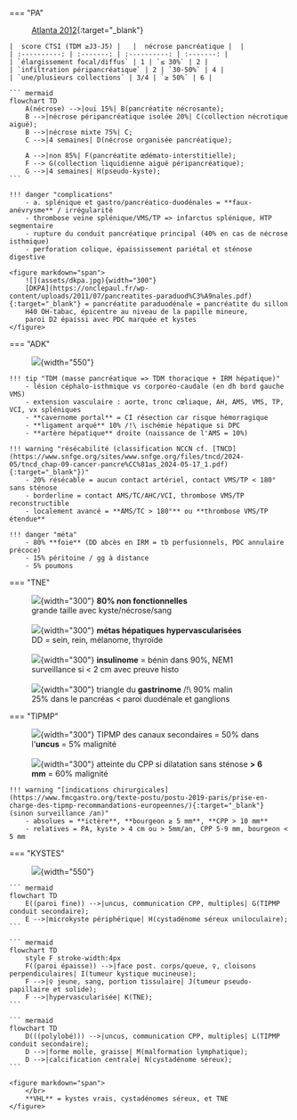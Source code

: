 === "PA"
    <figure markdown="span">
        [Atlanta 2012](https://onclepaul.net/wp-content/uploads/2011/07/pancr%C3%A9atites-Atlanta-r%C3%A9vis%C3%A9-2012FILEminimizer.pdf){:target="_blank"}  
    </figure>

    |  score CTSI (TDM ≥J3-J5) |   |  nécrose pancréatique |  | 
    | :----------: | :-------: | :----------: | :-------: |
    | `élargissement focal/diffus` | 1 | `≤ 30%` | 2 |
    | `infiltration péripancréatique` | 2 | `30-50%` | 4 |
    | `une/plusieurs collections` | 3/4 | `≥ 50%` | 6 |

    ``` mermaid
    flowchart TD
        A(nécrose) -->|oui 15%| B(pancréatite nécrosante);
        B -->|nécrose péripancréatique isolée 20%| C(collection nécrotique aiguë);
        B -->|nécrose mixte 75%| C;
        C -->|4 semaines| D(nécrose organisée pancréatique);

        A -->|non 85%| F(pancréatite œdémato-interstitielle);
        F --> G(collection liquidienne aiguë péripancréatique);
        G -->|4 semaines| H(pseudo-kyste);
    ```

    !!! danger "complications"
        - a. splénique et gastro/pancréatico-duodénales = **faux-anévrysme** / irrégularité
        - thrombose veine splénique/VMS/TP => infarctus splénique, HTP segmentaire
        - rupture du conduit pancréatique principal (40% en cas de nécrose isthmique)
        - perforation colique, épaississement pariétal et sténose digestive

    <figure markdown="span">
        ![](assets/dkpa.jpg){width="300"}
        [DKPA](https://onclepaul.fr/wp-content/uploads/2011/07/pancreatites-paraduod%C3%A9nales.pdf){:target="_blank"} = pancréatite paraduodénale = pancréatite du sillon  
        H40 OH-tabac, épicentre au niveau de la papille mineure,  
        paroi D2 épaissi avec PDC marquée et kystes
    </figure>


=== "ADK"
    <figure markdown="span">
        ![](assets/anatpanc.jpg){width="550"}
    </figure>

    !!! tip "TDM (masse pancréatique => TDM thoracique + IRM hépatique)"
        - lésion céphalo-isthmique vs corporéo-caudale (en dh bord gauche VMS)
        - extension vasculaire : aorte, tronc cœliaque, AH, AMS, VMS, TP, VCI, vx spléniques
        - **cavernome portal** = CI résection car risque hémorragique
        - **ligament arqué** 10% /!\ ischémie hépatique si DPC
        - **artère hépatique** droite (naissance de l'AMS = 10%)

    !!! warning "résécabilité (classification NCCN cf. [TNCD](https://www.snfge.org/sites/www.snfge.org/files/tncd/2024-05/tncd_chap-09-cancer-pancre%CC%81as_2024-05-17_1.pdf){:target="_blank"})"
        - 20% résécable = aucun contact artériel, contact VMS/TP < 180° sans sténose
        - borderline = contact AMS/TC/AHC/VCI, thrombose VMS/TP reconstructible
        - localement avancé = **AMS/TC > 180°** ou **thrombose VMS/TP étendue**

    !!! danger "méta"
        - 80% **foie** (DD abcès en IRM = tb perfusionnels, PDC annulaire précoce)
        - 15% péritoine / gg à distance
        - 5% poumons


=== "TNE"
    <figure markdown="span">
        ![](assets/TNE.jpg){width="300"}
        **80% non fonctionnelles**  
        grande taille avec kyste/nécrose/sang  
        </br>
        ![](assets/metashyper.jpg){width="300"}
        **métas hépatiques hypervascularisées**  
        DD = sein, rein, mélanome, thyroïde  
        </br>
        ![](assets/insulinome.jpg){width="300"}
        **insulinome** = bénin dans 90%, NEM1  
        surveillance si < 2 cm avec preuve histo  
        </br>
        ![](assets/gastrinome.jpg){width="300"}
        triangle du **gastrinome** /!\ 90% malin  
        25% dans le pancréas < paroi duodénale et ganglions
    </figure>  


=== "TIPMP"
    <figure markdown="span">
        ![](assets/tipmp.jpg){width="300"}
        TIPMP des canaux secondaires = 50% dans l'**uncus** = 5% malignité  
        </br>
        ![](assets/tipmpcpp.jpg){width="300"}
        atteinte du CPP si dilatation sans sténose **> 6 mm** = 60% malignité  
    </figure> 

    !!! warning "[indications chirurgicales](https://www.fmcgastro.org/texte-postu/postu-2019-paris/prise-en-charge-des-tipmp-recommandations-europeennes/){:target="_blank"} (sinon surveillance /an)"
        - absolues = **ictère**, **bourgeon ≥ 5 mm**, **CPP > 10 mm**
        - relatives = PA, kyste > 4 cm ou > 5mm/an, CPP 5-9 mm, bourgeon < 5 mm


=== "KYSTES"
    <figure markdown="span">
        ![](assets/kystespanc.jpg){width="550"}
    </figure> 

    ``` mermaid
    flowchart TD
        E((paroi fine)) -->|uncus, communication CPP, multiples| G(TIPMP conduit secondaire); 
        E -->|microkyste périphérique| H(cystadénome séreux uniloculaire);
    ```

    ``` mermaid
    flowchart TD
        style F stroke-width:4px
        F((paroi épaisse)) -->|face post. corps/queue, ♀, cloisons perpendiculaires| I(tumeur kystique mucineuse);
        F -->|♀ jeune, sang, portion tissulaire| J(tumeur pseudo-papillaire et solide); 
        F -->|hypervascularisée| K(TNE);
    ```

    ``` mermaid
    flowchart TD
        D(((polylobé))) -->|uncus, communication CPP, multiples| L(TIPMP conduit secondaire);
        D -->|forme molle, graisse| M(malformation lymphatique);
        D -->|calcification centrale| N(cystadénome séreux);
    ```

    <figure markdown="span">
        </br>
        **VHL** = kystes vrais, cystadénomes séreux, et TNE
    </figure> 
